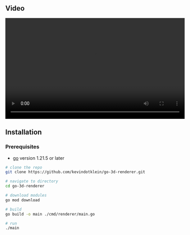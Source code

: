 ## Video

<div align="center">
  <video width="560" height="315" controls>
    <source src="./videos/video-8-13-2024.mp4" type="video/mp4">
    your browser does not support the video tag
  </video>
</div>

## Installation

### Prerequisites

- [go](https://golang.org/dl/) version 1.21.5 or later

```bash
# clone the repo
git clone https://github.com/kevindotklein/go-3d-renderer.git

# navigate to directory
cd go-3d-renderer

# download modules
go mod download

# build
go build -o main ./cmd/renderer/main.go

# run
./main
```

